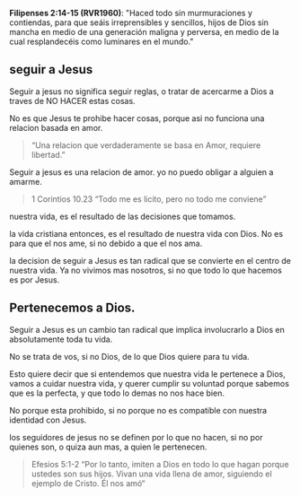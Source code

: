**Filipenses 2:14-15 (RVR1960)**: "Haced todo sin murmuraciones y contiendas, para que seáis irreprensibles y sencillos, hijos de Dios sin mancha en medio de una generación maligna y perversa, en medio de la cual resplandecéis como luminares en el mundo."

## seguir a Jesus

Seguir a jesus no significa seguir reglas, o tratar de acercarme a Dios a traves de NO HACER estas cosas.

No es que Jesus te prohibe hacer cosas, porque asi no funciona una relacion basada en amor.

> “Una relacion que verdaderamente se basa en Amor, requiere libertad.”

Seguir a jesus es una relacion de amor. yo no puedo obligar a alguien a amarme.

> 1 Corintios 10.23 “Todo me es licito, pero no todo me conviene”

nuestra vida, es el resultado de las decisiones que tomamos.

la vida cristiana entonces, es el resultado de nuestra vida con Dios. No es para que el nos ame, si no debido a que el nos ama.

la decision de seguir a Jesus es tan radical que se convierte en el centro de nuestra vida. Ya no vivimos mas nosotros, si no que todo lo que hacemos es por Jesus.

## Pertenecemos a Dios.

Seguir a Jesus es un cambio tan radical que implica involucrarlo a Dios en absolutamente toda tu vida.

No se trata de vos, si no Dios, de lo que Dios quiere para tu vida.

Esto quiere decir que si entendemos que nuestra vida le pertenece a Dios, vamos a cuidar nuestra vida, y querer cumplir su voluntad porque sabemos que es la perfecta, y que todo lo demas no nos hace bien.

No porque esta prohibido, si no porque no es compatible con nuestra identidad con Jesus.

los seguidores de jesus no se definen por lo que no hacen, si no por quienes son, o quiza aun mas, a quien le pertenecen.

> Efesios 5:1-2 “Por lo tanto, imiten a Dios en todo lo que hagan porque ustedes son sus hijos. Vivan una vida llena de amor, siguiendo el ejemplo de Cristo. Él nos amó“